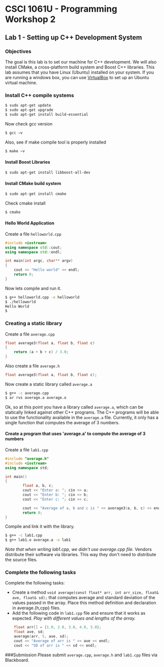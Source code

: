 # CSCI 1061U - Programming Workshop 2
## Lab 1 - Setting up C++ Development System


### Objectives ###

The goal is this lab is to set our machine for C++ development.  We
will also install CMake, a cross-platform build system and Boost C++
libraries.  This lab assumes that you have Linux (Ubuntu) installed on
your system.  If you are running a windows box, you can use
[VirtualBox](https://www.virtualbox.org) to set up an Ubuntu virtual machine.

### Install C++ compile systems

~~~bash
$ sudo apt-get update
$ sudo apt-get upgrade
$ sudo apt-get install build-essential
~~~

Now check gcc version

~~~bash
$ gcc –v
~~~

Also, see if make compile tool is properly installed

~~~bash
$ make –v
~~~

#### Install Boost Libraries

~~~bash
$ sudo apt-get install libboost-all-dev
~~~

#### Install CMake build system

~~~bash
$ sudo apt-get install cmake
~~~

Check cmake install

~~~bash
$ cmake
~~~

#### Hello World Application

Create a file `helloworld.cpp`

~~~cpp
#include <iostream>
using namespace std::cout;
using namespace std::endl;

int main(int argc, char** argv)
{
    cout << "Hello world" << endl;
    return 0;
}
~~~

Now lets compile and run it.

~~~bash
$ g++ helloworld.cpp -o helloworld
$ ./helloworld
Hello World
$
~~~

### Creating a static library

Create a file `average.cpp`

~~~cpp
float average3(float a, float b, float c)
{
	return (a + b + c) / 3.0;
}
~~~

Also create a file `average.h`

~~~cpp
float average3(float a, float b, float c);
~~~

Now create a static library called `average.a`

~~~bash
$ g++ -c average.cpp
$ ar rvs average.a average.o
~~~

Ok, so at this point you have a library called `average.a`, which can be statically linked against other C++ programs.  The C++ programs will be able to use the functionality available in the `average.a` file.  Currently, it only has a single function that computes the average of 3 numbers.

#### Create a program that uses 'average.a' to compute the average of 3 numbers

Create a file `lab1.cpp`

~~~cpp
#include "average.h"
#include <iostream>
using namespace std;

int main()
{
        float a, b, c;
        cout << "Enter a: "; cin >> a;
        cout << "Enter b: "; cin >> b;
        cout << "Enter c: "; cin >> c;

        cout << "Average of a, b and c is " << average3(a, b, c) << endl;
        return 0;
}
~~~

Compile and link it with the library.

~~~bash
$ g++ -c lab1.cpp
$ g++ lab1.o average.a -o lab1
~~~

*Note that when writing lab1.cpp, we didn't use average.cpp file.*  Vendors distribute their software via libraries.  This way they don't need to distribute the source files.

### Complete the following tasks

Complete the following tasks:

- Create a method `void average(const float* arr, int arr_size, float& ave, float& sd);` that computes average and standard deviation of the values passed in the array.  Place this method definition and declaration in average.{h,cpp} files.
- Add the following code in `lab1.cpp` file and ensure that it works as expected.  *Play with different values and lengths of the array.*

~~~cpp
	float arr[] = {1.0, 2.0, 3.0, 4.0, 5.0};
	float ave, sd;
	average(arr, 5, ave, sd);
	cout << "Average of arr is " << ave << endl;
	cout << "SD of arr is " << sd << endl;
~~~

###Submission
Please submit `average.cpp`, `average.h` and `lab1.cpp` files via Blackboard. 